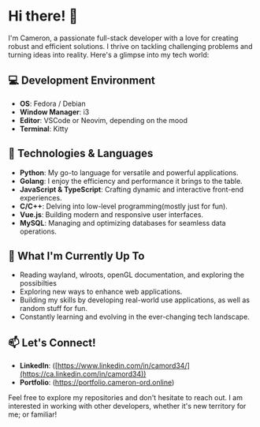 # Hi there! 👋

I'm Cameron, a passionate full-stack developer with a love for creating robust and efficient solutions. I thrive on tackling challenging problems and turning ideas into reality. Here's a glimpse into my tech world:

## 💻 Development Environment
- **OS**: Fedora / Debian
- **Window Manager**: i3 
- **Editor**: VSCode or Neovim, depending on the mood
- **Terminal**: Kitty

## 🔧 Technologies & Languages
- **Python**: My go-to language for versatile and powerful applications.
- **Golang**: I enjoy the efficiency and performance it brings to the table.
- **JavaScript & TypeScript**: Crafting dynamic and interactive front-end experiences.
- **C/C++**: Delving into low-level programming(mostly just for fun).
- **Vue.js**: Building modern and responsive user interfaces.
- **MySQL**: Managing and optimizing databases for seamless data operations.

## 🚀 What I'm Currently Up To
- Reading wayland, wlroots, openGL documentation, and exploring the possibilties
- Exploring new ways to enhance web applications.
- Building my skills by developing real-world use applications, as well as random stuff for fun.
- Constantly learning and evolving in the ever-changing tech landscape.

## 📫 Let's Connect!
- **LinkedIn**: ([https://www.linkedin.com/in/camord34/](https://ca.linkedin.com/in/camord34))
- **Portfolio**: (https://portfolio.cameron-ord.online)

Feel free to explore my repositories and don't hesitate to reach out. I am interested in working with other developers, whether it's new territory for me; or familiar!

